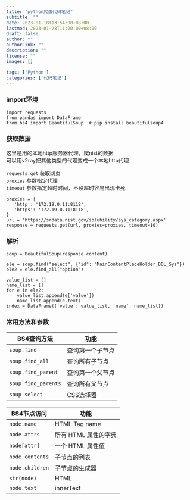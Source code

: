 ```yaml
---
title: "python爬虫代码笔记"
subtitle: ""
date: 2023-01-18T13:54:00+08:00
lastmod: 2023-01-28T11:20:00+08:00
draft: false
author: ""
authorLink: ""
description: ""
license: ""
images: []

tags: ['Python']
categories: ['代码笔记']
---
```


### import环境
```
import requests
from pandas import DataFrame  
from bs4 import BeautifulSoup  # pip install beautifulsoup4
```

### 获取数据
这里是用的本地http服务器代理，爬nist的数据  
可以用v2ray把其他类型的代理变成一个本地http代理  

`requests.get` 获取网页  
`proxies` 参数指定代理  
`timeout` 参数指定超时时间，不设超时容易出现卡死  

```
proxies = {
   'http': '172.19.0.11:8118',
   'https': '172.19.0.11:8118',
}
url = 'https://srdata.nist.gov/solubility/sys_category.aspx'
response = requests.get(url, proxies=proxies, timeout=10)
```

### 解析
```
soup = BeautifulSoup(response.content)

ele = soup.find("select", {"id": "MainContentPlaceHolder_DDL_Sys"})
ele2 = ele.find_all("option")

value_list = []
name_list = []
for e in ele2:
    value_list.append(e['value'])
    name_list.append(e.text)
index = DataFrame({'value': value_list, 'name': name_list})
```

### 常用方法和参数


|BS4查询方法|功能|
|---|---|
|`soup.find`        |查询第一个子节点|
|`soup.find_all`    |查询所有子节点|
|`soup.find_parent` |查询第一个父节点|
|`soup.find_parents`|查询所有父节点|
|`soup.select`      |CSS选择器|


|BS4节点访问|功能|
|---|---|
|`node.name`|HTML Tag name|
|`node.attrs`|所有 HTML 属性的字典|
|`node[attr]`|一个 HTML 属性值|
|`node.contents`|子节点的列表|
|`node.children`|子节点的生成器|
|`str(node)`|HTML|
|`node.text`|innerText|
